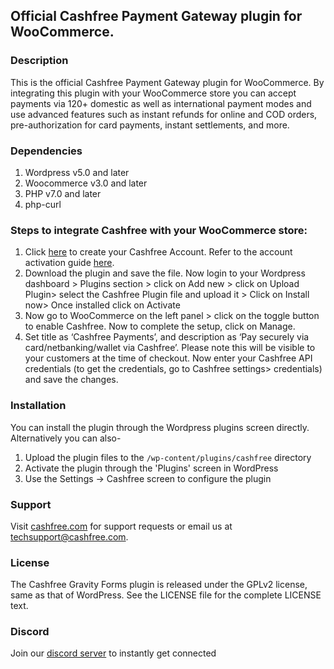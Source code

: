## Official Cashfree Payment Gateway plugin for WooCommerce.

### Description

This is the official Cashfree Payment Gateway plugin for WooCommerce. By integrating this plugin with your WooCommerce store you can accept payments via 120+ domestic as well as international payment modes and use advanced features such as instant refunds for online and COD orders, pre-authorization for card payments, instant settlements, and more.

### Dependencies

1. Wordpress v5.0 and later
2. Woocommerce v3.0 and later
3. PHP v7.0 and later
4. php-curl

### Steps to integrate Cashfree with your WooCommerce store:

1. Click [here](https://merchant.cashfree.com/merchant/sign-up?utm_source=ecommerce_content_woocommerce&utm_medium=ecommerce_plugin&utm_campaign=woocommerce) to create your Cashfree Account. Refer to the account activation guide [here](https://dev.cashfree.com/get-started).
2. Download the plugin and save the file. Now login to your Wordpress dashboard > Plugins section > click on Add new > click on Upload Plugin> select the Cashfree Plugin file and upload it > Click on Install now> Once installed click on Activate
3. Now go to WooCommerce on the left panel > click on the toggle button to enable Cashfree. Now to complete the setup, click on Manage. 
4. Set title as ‘Cashfree Payments’, and description as ‘Pay securely via card/netbanking/wallet via Cashfree’. Please note this will be visible to your customers at the time of checkout. Now enter your Cashfree API credentials (to get the credentials, go to Cashfree settings> credentials) and save the changes.

### Installation

You can install the plugin through the Wordpress plugins screen directly. Alternatively you can also-

1. Upload the plugin files to the `/wp-content/plugins/cashfree` directory
2. Activate the plugin through the 'Plugins' screen in WordPress
3. Use the Settings -> Cashfree screen to configure the plugin

### Support

Visit [cashfree.com](https://cashfree.com) for support requests or email us at <techsupport@cashfree.com>.

### License

The Cashfree Gravity Forms plugin is released under the GPLv2 license, same as that
of WordPress. See the LICENSE file for the complete LICENSE text.

### Discord
Join our [discord server](https://discord.gg/Ne8rNACyZn) to instantly get connected